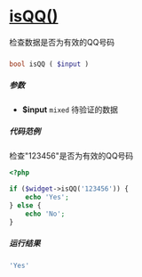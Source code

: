 [isQQ()](http://twinh.github.com/widget/api/isQQ)
=================================================

检查数据是否为有效的QQ号码

### 
```php
bool isQQ ( $input )
```

##### 参数
* **$input** `mixed` 待验证的数据

##### 代码范例
检查"123456"是否为有效的QQ号码
```php
<?php
 
if ($widget->isQQ('123456')) {
    echo 'Yes';
} else {
    echo 'No';
}
```
##### 运行结果
```php
'Yes'
```
